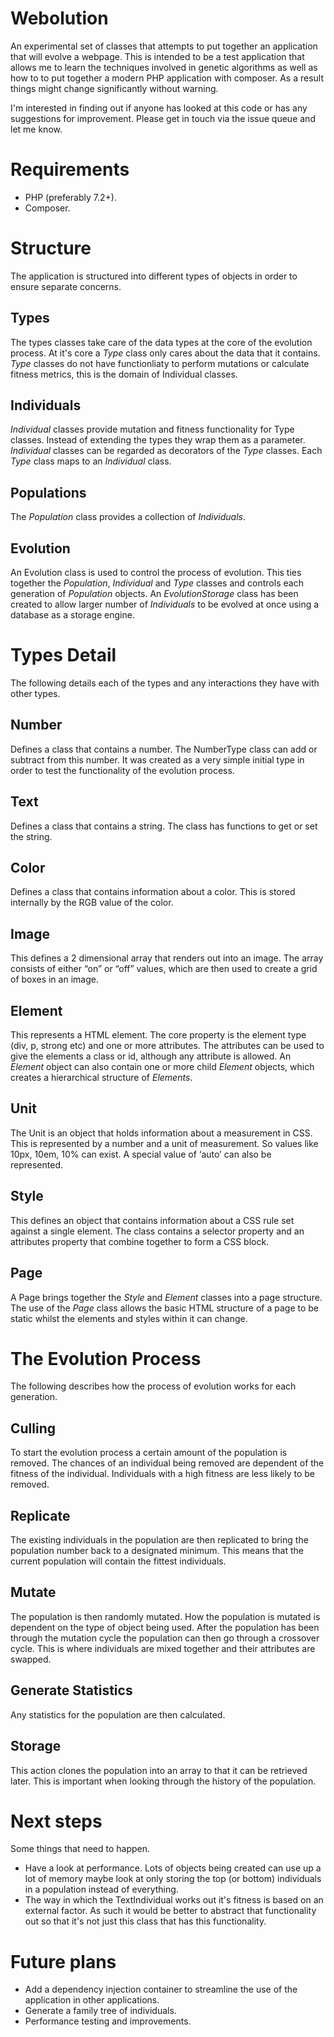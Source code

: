 Webolution
==========

An experimental set of classes that attempts to put together an application that will evolve a webpage. This is intended
to be a test application that allows me to learn the techniques involved in genetic algorithms as well as how to to
put together a modern PHP application with composer. As a result things might change significantly without warning.

I'm interested in finding out if anyone has looked at this code or has any suggestions for improvement. Please get in touch via the issue queue and let me know.

Requirements
============
- PHP (preferably 7.2+).
- Composer.

Structure
=========
The application is structured into different types of objects in order to ensure separate concerns.

Types
-----
The types classes take care of the data types at the core of the evolution process. At it's core a _Type_ class only cares about the data that it contains. _Type_ classes do not have functionliaty to perform mutations or calculate fitness metrics, this is the domain of Individual classes.

Individuals
-----------
_Individual_ classes provide mutation and fitness functionality for Type classes. Instead of extending the types they wrap them as a parameter. _Individual_ classes can be regarded as decorators of the _Type_ classes. Each _Type_ class maps to an _Individual_ class.

Populations
-----------
The _Population_ class provides a collection of _Individuals_.

Evolution
---------
An Evolution class is used to control the process of evolution. This ties together the _Population_, _Individual_ and _Type_ classes and controls each generation of _Population_ objects.
An _EvolutionStorage_ class has been created to allow larger number of _Individuals_ to be evolved at once using a database as a storage engine.


Types Detail
============
The following details each of the types and any interactions they have with other types.

Number
------
Defines a class that contains a number. The NumberType class can add or subtract from this number. It was created as a very simple initial type in order to test the functionality of the evolution process.

Text
----
Defines a class that contains a string. The class has functions to get or set the string.

Color
-----
Defines a class that contains information about a color. This is stored internally by the RGB value of the color.

Image
-----
This defines a 2 dimensional array that renders out into an image. The array consists of either “on” or “off” values, which are then used to create a grid of boxes in an image.

Element
-------
This represents a HTML element. The core property is the element type (div, p, strong etc) and one or more attributes. The attributes can be used to give the elements a class or id, although any attribute is allowed.
An _Element_ object can also contain one or more child _Element_ objects, which creates a hierarchical structure of _Elements_.

Unit
----
The Unit is an object that holds information about a measurement in CSS. This is represented by a number and a unit of measurement. So values like 10px, 10em, 10% can exist.
A special value of ‘auto’ can also be represented.

Style
-----
This defines an object that contains information about a CSS rule set against a single element. The class contains a selector property and an attributes property that combine together to form a CSS block.

Page
----
A Page brings together the _Style_ and _Element_ classes into a page structure. The use of the _Page_ class allows the basic HTML structure of a page to be static whilst the elements and styles within it can change.

The Evolution Process
=====================
The following describes how the process of evolution works for each generation.

Culling
-------
To start the evolution process a certain amount of the population is removed. The chances of an individual being removed are dependent of the fitness of the individual. Individuals with a high fitness are less likely to be removed.

Replicate
---------
The existing individuals in the population are then replicated to bring the population number back to a designated minimum. This means that the current population will contain the fittest individuals.

Mutate
------
The population is then randomly mutated. How the population is mutated is dependent on the type of object being used.
After the population has been through the mutation cycle the population can then go through a crossover cycle. This is where individuals are mixed together and their attributes are swapped.

Generate Statistics
-------------------
Any statistics for the population are then calculated.

Storage
-------
This action clones the population into an array to that it can be retrieved later. This is important when looking through the history of the population.

Next steps
==========
Some things that need to happen.

- Have a look at performance. Lots of objects being created can use up a lot of memory maybe look at only storing the top (or bottom) individuals in a population instead of everything.
- The way in which the TextIndividual works out it's fitness is based on an external factor. As such it would be better to abstract that functionality out so that it's not just this class that has this functionality.

Future plans
============

- Add a dependency injection container to streamline the use of the application in other applications.
- Generate a family tree of individuals.
- Performance testing and improvements.
